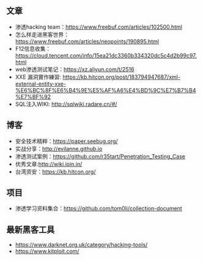 ## 文章
- 渗透hacking team：https://www.freebuf.com/articles/102500.html
- 怎么样走进黑客世界：https://www.freebuf.com/articles/neopoints/190895.html
- F12信息收集：https://cloud.tencent.com/info/15ea21dc3360b334320dc5c4d2b99c97.html
- web渗透测试笔记：https://xz.aliyun.com/t/2516
- XXE 漏洞實作練習: https://kb.hitcon.org/post/183794947687/xml-external-entity-xxe-%E6%BC%8F%E6%B4%9E%E5%AF%A6%E4%BD%9C%E7%B7%B4%E7%BF%92
- SQL注入WIKI: http://sqlwiki.radare.cn/#/

## 博客
- 安全技术精粹：https://paper.seebug.org/
- 实战分享：http://evilanne.github.io
- 渗透测试案例：https://github.com/r35tart/Penetration_Testing_Case
- 优秀文章:http://wiki.ioin.in/
- 台湾资安：https://kb.hitcon.org/

## 项目
- 渗透学习资料集合：https://github.com/tom0li/collection-document

## 最新黑客工具
- https://www.darknet.org.uk/category/hacking-tools/
- https://www.kitploit.com/
